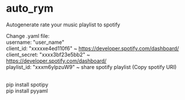 # auto_rym
Autogenerate rate your music playlist to spotify

Change .yaml file: <br>
username: "user_name" <br>
client_id: "xxxxxe4ed110f6" ~                https://developer.spotify.com/dashboard/ <br>
client_secret: "xxxx3bf23e5bb2" ~            https://developer.spotify.com/dashboard/ <br>
playlist_id: "xxxm6ylpzuW9" ~                share spotify playlist (Copy spotify URI) <br><br>

pip install spotipy <br>
pip install pyyaml
